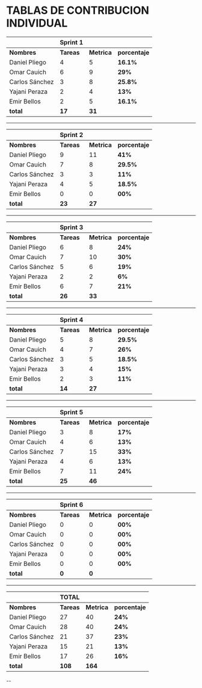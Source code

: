 

# **TABLAS DE CONTRIBUCION INDIVIDUAL**

|              |  Sprint 1 |           |               |
|--------------|-----------|-----------|---------------|
|**Nombres**   | **Tareas**|**Metrica**| **porcentaje**|
|Daniel Pliego |   4       |   5       |     **16.1%** |
|Omar Cauich   |   6       |   9       |     **29%**   |
|Carlos Sánchez|   3       |   8       |     **25.8%** |
|Yajani Peraza |   2       |   4       |     **13%**   |
|Emir Bellos   |   2       |   5       |     **16.1%** | 
| **total**    |    **17**  |   **31** |               |

---

|              |  Sprint 2 |           |              |
|--------------|-----------|-----------|--------------|
|**Nombres**   | **Tareas**|**Metrica**|**porcentaje**|
|Daniel Pliego |   9       |   11      |    **41%**   |
|Omar Cauich   |   7       |   8       |    **29.5%**   |
|Carlos Sánchez|   3       |   3       |    **11%**   |
|Yajani Peraza |   4       |   5       |    **18.5%**   |
|Emir Bellos   |   0       |   0       |    **00%**   |
| **total**    |    **23**  |   **27** |              |

---

|              |  Sprint 3 |           |             |
|--------------|-----------|-----------|-------------|
|**Nombres**   | **Tareas**|**Metrica**|**porcentaje**|
|Daniel Pliego |    6      |   8       |   **24%**    |
|Omar Cauich   |    7      |   10      |   **30%**    |
|Carlos Sánchez|    5      |   6       |   **19%**    |
|Yajani Peraza |    2      |   2       |   **6%**    |
|Emir Bellos   |    6      |   7       |   **21%**    |
| **total**    |   **26**  |   **33**  |              |

---

|              |  Sprint 4 |           |             |
|--------------|-----------|-----------|-------------|
|**Nombres**   | **Tareas**|**Metrica**|**porcentaje**| 
|Daniel Pliego |    5      |   8       |   **29.5%**   | 
|Omar Cauich   |    4      |   7       |   **26%**   | 
|Carlos Sánchez|    3      |   5       |   **18.5%**   | 
|Yajani Peraza |    3      |   4       |   **15%**   | 
|Emir Bellos   |    2      |   3       |   **11%**   | 
| **total**    |   **14**  |   **27**  |             | 

---

|              |  Sprint 5 |           |             |
|--------------|-----------|-----------|-------------|
|**Nombres**   | **Tareas**|**Metrica**|**porcentaje**|
|Daniel Pliego |    3      |   8       |    **17%**   |
|Omar Cauich   |    4      |   6       |    **13%**   |
|Carlos Sánchez|    7      |   15      |    **33%**   |
|Yajani Peraza |    4      |   6       |    **13%**   |
|Emir Bellos   |    7      |   11      |    **24%**   |
| **total**    |   **25**  |   **46**   |             |

---

|              |  Sprint 6 |           |             |
|--------------|-----------|-----------|-------------|
|**Nombres**   | **Tareas**|**Metrica**|**porcentaje**|
|Daniel Pliego |    0      |   0       |   **00%**    |
|Omar Cauich   |    0      |   0       |   **00%**    |
|Carlos Sánchez|    0      |   0       |   **00%**    |
|Yajani Peraza |    0      |   0       |   **00%**    |
|Emir Bellos   |    0      |   0       |   **00%**    |
| **total**    |   **0**   |   **0**   |             |

---

|              |  TOTAL    |           |             |
|--------------|-----------|-----------|------------- |
|**Nombres**   | **Tareas**|**Metrica**|**porcentaje**|
|Daniel Pliego |   27      |   40      |   **24%**    |
|Omar Cauich   |   28      |   40      |   **24%**    |
|Carlos Sánchez|   21      |   37      |   **23%**    |
|Yajani Peraza |   15      |   21      |   **13%**    |
|Emir Bellos   |   17      |   26      |   **16%**    |
| **total**    |  **108**  |   **164** |             |

--
                                                                                                                                                                                                                                                                        